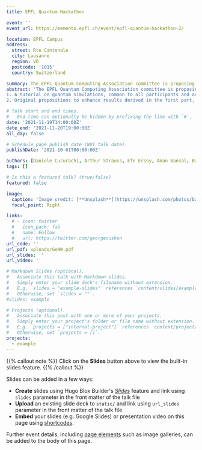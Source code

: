 ```yaml
---
title: EPFL Quantum Hackathon

event: ''
event_url: https://memento.epfl.ch/event/epfl-quantum-hackathon-2/

location: EPFL Campus
address:
  street: Rte Cantonale
  city: Lausanne
  region: VD
  postcode: '1015'
  country: Switzerland

summary: The EPFL Quantum Computing Association committee is proposing this year a quantum software hackathon, dedicated to the promotion and education of quantum computation and its ties to chemistry simulations.
abstract: 'The EPFL Quantum Computing Association committee is proposing this year a quantum software hackathon, dedicated to the promotion and education of quantum computation and its ties to chemistry simulations. Organized over the 19th and 20th of November on EPFL campus in Lausanne, the event will welcome students from multiple institutions in Switzerland and will consist of a set of introductory talks on quantum computing and a final programming project defined in two parts:
1. A tutorial on quantum simulations, common to all participants and accessible to beginners in QC.
2. Original propositions to enhance results derived in the first part, subject to evaluation for a competition among the participants.'

# Talk start and end times.
#   End time can optionally be hidden by prefixing the line with `#`.
date: '2021-11-19T14:00:00Z'
date_end: '2021-11-20T19:00:00Z'
all_day: false

# Schedule page publish date (NOT talk date).
publishDate: '2021-10-01T00:00:00Z'

authors: [Daniele Cucurachi, Arthur Strauss, Efe Ersoy, Aman Bansal, Baptiste Claudon, Oriel Kiss]
tags: []

# Is this a featured talk? (true/false)
featured: false

image:
  caption: 'Image credit: [**Unsplash**](https://unsplash.com/photos/bzdhc5b3Bxs)'
  focal_point: Right

links:
  # - icon: twitter
  #   icon_pack: fab
  #   name: Follow
  #   url: https://twitter.com/georgecushen
url_code: ''
url_pdf: uploads/GeNW.pdf
url_slides: ''
url_video: ''

# Markdown Slides (optional).
#   Associate this talk with Markdown slides.
#   Simply enter your slide deck's filename without extension.
#   E.g. `slides = "example-slides"` references `content/slides/example-slides.md`.
#   Otherwise, set `slides = ""`.
#slides: example

# Projects (optional).
#   Associate this post with one or more of your projects.
#   Simply enter your project's folder or file name without extension.
#   E.g. `projects = ["internal-project"]` references `content/project/deep-learning/index.md`.
#   Otherwise, set `projects = []`.
projects:
  - example
---
```


{{% callout note %}}
Click on the **Slides** button above to view the built-in slides feature.
{{% /callout %}}

Slides can be added in a few ways:

- **Create** slides using Hugo Blox Builder's [_Slides_](https://docs.hugoblox.com/reference/content-types/) feature and link using `slides` parameter in the front matter of the talk file
- **Upload** an existing slide deck to `static/` and link using `url_slides` parameter in the front matter of the talk file
- **Embed** your slides (e.g. Google Slides) or presentation video on this page using [shortcodes](https://docs.hugoblox.com/reference/markdown/).

Further event details, including [page elements](https://docs.hugoblox.com/reference/markdown/) such as image galleries, can be added to the body of this page.
